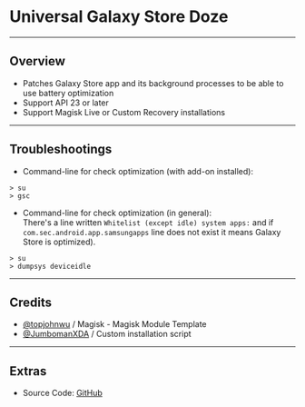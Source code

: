 # Universal Galaxy Store Doze

---
## Overview
- Patches Galaxy Store app and its background processes to be able to use battery optimization
- Support API 23 or later
- Support Magisk Live or Custom Recovery installations

---

## Troubleshootings
- Command-line for check optimization (with add-on installed):
```
> su
> gsc
```
- Command-line for check optimization (in general):   
There's a line written `Whitelist (except idle) system apps:` and if `com.sec.android.app.samsungapps` line does not exist it means Galaxy Store is optimized).
```
> su
> dumpsys deviceidle
```

---
## Credits
- [@topjohnwu](https://github.com/topjohnwu) / Magisk - Magisk Module Template
- [@JumbomanXDA](https://github.com/JumbomanXDA) / Custom installation script

---
## Extras
- Source Code: [GitHub](https://github.com/pumPCin/universal-gs-doze)
